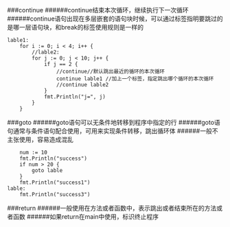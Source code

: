 ###continue
######continue结束本次循环，继续执行下一次循环
######continue语句出现在多层嵌套的语句块时候，可以通过标签指明要跳过的是哪一层语句块，和break的标签使用规则是一样的
```
lable1:
	for i := 0; i < 4; i++ {
		//lable2:
		for j := 0; j < 10; j++ {
			if j == 2 {
				//continue//默认跳出最近的循环的本次循环
				continue lable1 //加上一个标签，指定跳出哪个循环的本次循环
				//continue lable2
			}
			fmt.Println("j=", j)
		}
	}
```
###goto
######goto语句可以无条件地转移到程序中指定的行
######goto语句通常与条件语句配合使用，可用来实现条件转移，跳出循环体
######一般不主张使用，容易造成混乱
```
	num := 10
	fmt.Println("success")
	if num > 20 {
		goto lable
	}
	fmt.Println("success1")
lable:
	fmt.Println("success3")
```
###return
######一般使用在方法或者函数中，表示跳出或者结束所在的方法或者函数
######如果return在main中使用，标识终止程序